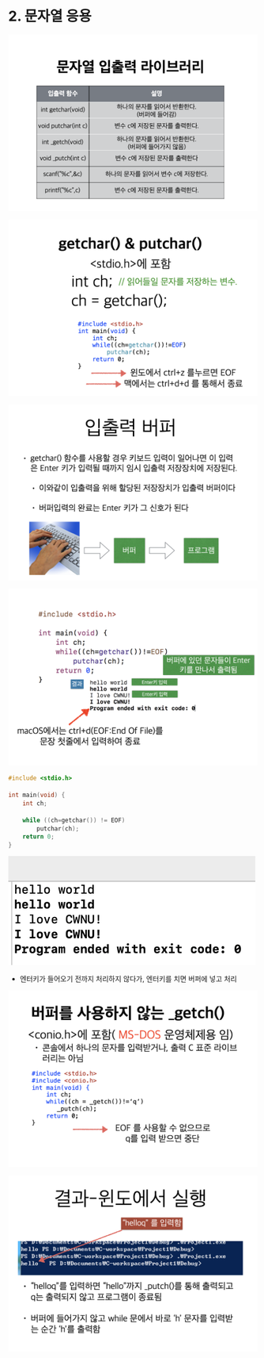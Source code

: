 # 2. 문자열 응용

![](.gitbook/assets/2020-01-04-1.42.53.png)

![](.gitbook/assets/2020-01-04-1.42.59.png)

![](.gitbook/assets/2020-01-04-1.44.24.png)

![](.gitbook/assets/2020-01-04-1.44.38.png)

```c
#include <stdio.h>

int main(void) {
    int ch;
    
    while ((ch=getchar()) != EOF)
        putchar(ch);
    return 0;
}

```

![](.gitbook/assets/2020-01-04-1.47.13.png)

* 엔터키가 들어오기 전까지 처리하지 않다가, 엔터키를 치면 버퍼에 넣고 처리

![](.gitbook/assets/2020-01-04-1.50.07.png)



![](.gitbook/assets/2020-01-04-1.50.14.png)


